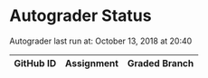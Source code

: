 # Autograder Status
Autograder last run at: October 13, 2018 at 20:40

| GitHub ID | Assignment | Graded Branch |
|-----------|------------|---------------|
